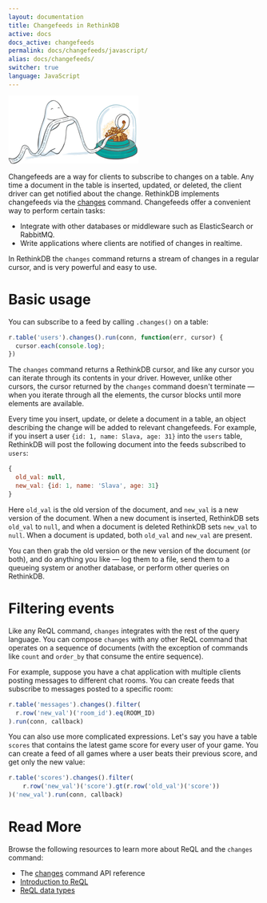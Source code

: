 ```yaml
---
layout: documentation
title: Changefeeds in RethinkDB
active: docs
docs_active: changefeeds
permalink: docs/changefeeds/javascript/
alias: docs/changefeeds/
switcher: true
language: JavaScript
---
```


<img alt="Data Modeling Illustration" class="api_command_illustration"
    src="/assets/images/docs/api_illustrations/change-feeds.png" />


Changefeeds are a way for clients to subscribe to changes on a
table. Any time a document in the table is inserted, updated, or
deleted, the client driver can get notified about the
change. RethinkDB implements changefeeds via the
[changes](/api/javascript/changes) command. Changefeeds offer a
convenient way to perform certain tasks:

- Integrate with other databases or middleware such as ElasticSearch or RabbitMQ.
- Write applications where clients are notified of changes in realtime.

In RethinkDB the `changes` command returns a stream of changes in a
regular cursor, and is very powerful and easy to use.

# Basic usage #

You can subscribe to a feed by calling `.changes()` on a table:

```js
r.table('users').changes().run(conn, function(err, cursor) {
  cursor.each(console.log);
})
```

The `changes` command returns a RethinkDB cursor, and like any cursor
you can iterate through its contents in your driver. However, unlike
other cursors, the cursor returned by the `changes` command doesn't
terminate &mdash; when you iterate through all the elements, the
cursor blocks until more elements are available.

Every time you insert, update, or delete a document in a table, an
object describing the change will be added to relevant
changefeeds. For example, if you insert a user `{id: 1, name:
Slava, age: 31}` into the `users` table, RethinkDB will post the
following document into the feeds subscribed to `users`:

```js
{
  old_val: null,
  new_val: {id: 1, name: 'Slava', age: 31}
}
```

Here `old_val` is the old version of the document, and `new_val` is a
new version of the document. When a new document is inserted,
RethinkDB sets `old_val` to `null`, and when a document is deleted
RethinkDB sets `new_val` to `null`. When a document is updated, both
`old_val` and `new_val` are present.

You can then grab the old version or the new version of the document
(or both), and do anything you like &mdash; log them to a file, send
them to a queueing system or another database, or perform other
queries on RethinkDB.

# Filtering events #

Like any ReQL command, `changes` integrates with the rest of the query
language. You can compose `changes` with any other ReQL command that
operates on a sequence of documents (with the exception of commands
like `count` and `order_by` that consume the entire sequence).

For example, suppose you have a chat application with multiple clients
posting messages to different chat rooms. You can create feeds that
subscribe to messages posted to a specific room:

```js
r.table('messages').changes().filter(
  r.row('new_val')('room_id').eq(ROOM_ID)
).run(conn, callback)
```

You can also use more complicated expressions. Let's say you have a
table `scores` that contains the latest game score for every user of
your game. You can create a feed of all games where a user beats their
previous score, and get only the new value:

```js
r.table('scores').changes().filter(
    r.row('new_val')('score').gt(r.row('old_val')('score'))
)('new_val').run(conn, callback)
```

# Read More #

Browse the following resources to learn more about ReQL and the
`changes` command:

- The [changes](/api/javascript/changes) command API reference
- [Introduction to ReQL](/docs/introduction-to-reql/)
- [ReQL data types](/docs/data-types/)
